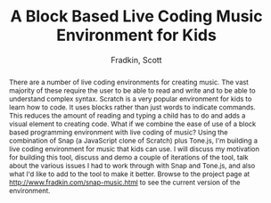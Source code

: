 --- 
title: "A Block Based Live Coding Music Environment for Kids" 
abstract: "There are a number of live coding environments for creating music. The vast majority of these require the user to be able to read and write and to be able to understand complex syntax. Scratch is a very popular environment for kids to learn how to code. It uses blocks rather than just words to indicate commands. This reduces the amount of reading and typing a child has to do and adds a visual element to creating code. What if we combine the ease of use of a block based programming environment with live coding of music? Using the combination of Snap (a JavaScript clone of Scratch) plus Tone.js, I'm building a live coding environment for music that kids can use. I will discuss my motivation for building this tool, discuss and demo a couple of iterations of the tool, talk about the various issues I had to work through with Snap and Tone.js, and also what I'd like to add to the tool to make it better. Browse to the project page at http://www.fradkin.com/snap-music.html to see the current version of the environment." 
address: "Atlanta, Georgia" 
author: "Fradkin, Scott"
webAuthor: "Scott Fradkin" 
booktitle: "Proceedings of the International Web Audio Conference" 
editor: "Freeman, Jason and Lerch, Alexander and Paradis, Matthew" 
month: "April"
pages: "" 
publisher: "Georgia Tech" 
series: "WAC '16"
track: "Talk"  
year: "2016" 
id: "2016_EA_42" 
tags: year2016
media: https://smartech.gatech.edu/bitstream/handle/1853/54660/block-based_videostream.html?sequence=8&isAllowed=y 
pdflink: /_data/papers/pdf/2016/2016_42.pdf
ISSN: 2663-5844
---